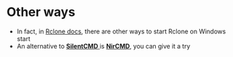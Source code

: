 # Other ways

* In fact, in [Rclone docs](https://rclone.org/install/#autostart-on-windows), there are other ways to start Rclone on Windows start
* An alternative to [**SilentCMD** ](https://github.com/stbrenner/SilentCMD)is [**NirCMD**](https://www.nirsoft.net/utils/nircmd.html), you can give it a try
